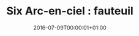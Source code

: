 ---
title: "Six Arc-en-ciel : fauteuil"
date: 2016-07-09T00:00:01+01:00
refurl: "https://amzn.to/2zUT5Ow"
originalTitle: "Rainbow Six : siege"
---